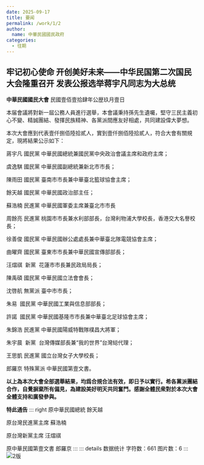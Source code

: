 ```yaml
---
date: 2025-09-17
title: 要闻
permalink: /work/1/2
author:
  name: 中華民國國民政府
categories:
  - 往期
---
```

## 牢记初心使命 开创美好未来——中华民国第二次国民大会隆重召开 发表公报选举蒋宇凡同志为大总统
**中華民國國民大會** 民國壹佰壹拾肆年公歴玖月壹日

本届會議將對新一屆公務人員進行選舉，本會議秉持孫先生遺囑，堅守三民主義初心不變、精誠團結、發揮民族精神、各黨派間應友好相處，共同建設偉大夢想。

本次大會應到代表壹仟捌佰陸拾貳人，實到壹仟捌佰陸拾貳人，符合大會有關規定，現將結果公示如下：

蔣宇凡 國民黨 中華民國總統兼國民黨中央政治會議主席和政府主席；

虞逸騏 國民黨 中華民國副總統兼新北市市長；

陳雨田 國民黨 臺南市市長兼中華臺北籃球協會主席；

餘天越 國民黨 中華民國政治部主任；

蘇浩楠 民進黨 中華民國軍委主席兼臺北市市長

周餘亮 民進黨 桃園市市長兼水利部部長，台灣利物浦大學校長，香港交大名譽校長；

徐善俊 國民黨 中華民國辦公處處長兼中華臺北隊電競協會主席；

曲曜齊 國民黨 臺東市市長兼中華民國宣傳部部長；

汪熠祺  新黨  花蓮市市長兼民政局局長；

陳禹碩 國民黨 中華民國立法會會長；

沈啓航 無黨派 臺中市市長；

朱易   國民黨 中華民國工業與信息部部長；

許諾   國民黨 中華民國基隆市市長兼中華臺北足球協會主席；

朱錦浩 民進黨 中華民國陽威特戰隊樸昌大將軍；

朱宇晨  新黨  台灣傳媒部長兼“我的世界”台灣縂代理；

王思凱 民進黨 國立台灣女子大學校長；

郎羅京 特殊黨派 中華民國第壹文書。

**以上為本次大會全部選舉結果，均爲合規合法有效，即日予以實行。希各黨派團結合作，自覺摒棄所有偏見，為建設美好明天共同奮鬥。感謝全體民衆對於本次大會全體支持和廣發參與。**

**特此通告**
::: right
原中華民國總統 餘天越

原台灣民進黨主席 蘇浩楠

原台灣新黨主席 汪熠祺

原中華民國第壹文書 郎羅京
:::
::: details 数据统计
字符数：661
图片数：6
:::
![2版](/1/2.png)
